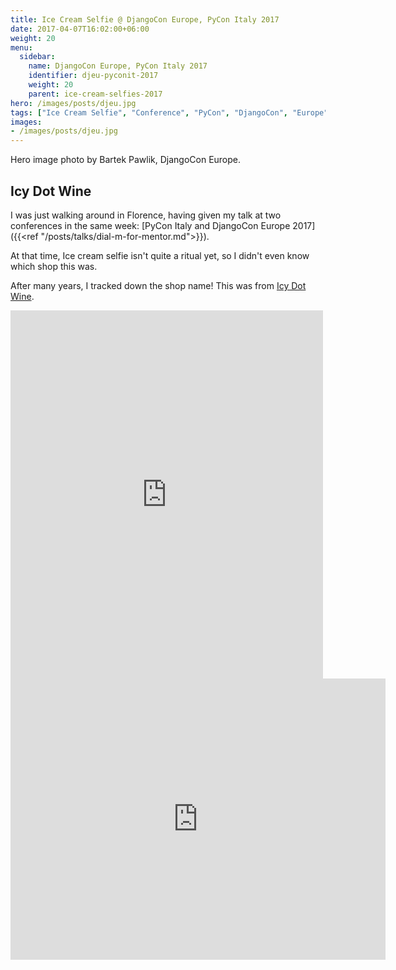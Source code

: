 ```yaml
---
title: Ice Cream Selfie @ DjangoCon Europe, PyCon Italy 2017
date: 2017-04-07T16:02:00+06:00
weight: 20
menu:
  sidebar:
    name: DjangoCon Europe, PyCon Italy 2017
    identifier: djeu-pyconit-2017
    weight: 20
    parent: ice-cream-selfies-2017
hero: /images/posts/djeu.jpg
tags: ["Ice Cream Selfie", "Conference", "PyCon", "DjangoCon", "Europe", "Florence"]
images:
- /images/posts/djeu.jpg
---
```


Hero image photo by Bartek Pawlik, DjangoCon Europe.

## Icy Dot Wine

I was just walking around in Florence, having given my talk at two conferences
in the same week: [PyCon Italy and DjangoCon Europe 2017]({{<ref "/posts/talks/dial-m-for-mentor.md">}}).

At that time, Ice cream selfie isn't quite a ritual yet, so I didn't even
know which shop this was.

After many years, I tracked down the shop name! This was from [Icy Dot Wine](https://www.facebook.com/AMRSA2016/).

<iframe src="https://www.facebook.com/plugins/post.php?href=https%3A%2F%2Fwww.facebook.com%2Fphoto.php%3Ffbid%3D10154426489120823%26set%3Dpb.725100822.-2207520000.%26type%3D3&width=500&show_text=true&appId=147773365297089&height=589" width="500" height="589" style="border:none;overflow:hidden" scrolling="no" frameborder="0" allowfullscreen="true" allow="autoplay; clipboard-write; encrypted-media; picture-in-picture; web-share"></iframe>

<iframe src="https://www.google.com/maps/embed?pb=!1m18!1m12!1m3!1d2880.924892584484!2d11.2505455!3d43.774417899999996!2m3!1f0!2f0!3f0!3m2!1i1024!2i768!4f13.1!3m3!1m2!1s0x132a56a9bb9a6ccf%3A0x16d879cb97b3bdc4!2sIcy%20Dot%20Wine!5e0!3m2!1sen!2sca!4v1692224305338!5m2!1sen!2sca" width="600" height="450" style="border:0;" allowfullscreen="" loading="lazy" referrerpolicy="no-referrer-when-downgrade"></iframe>

